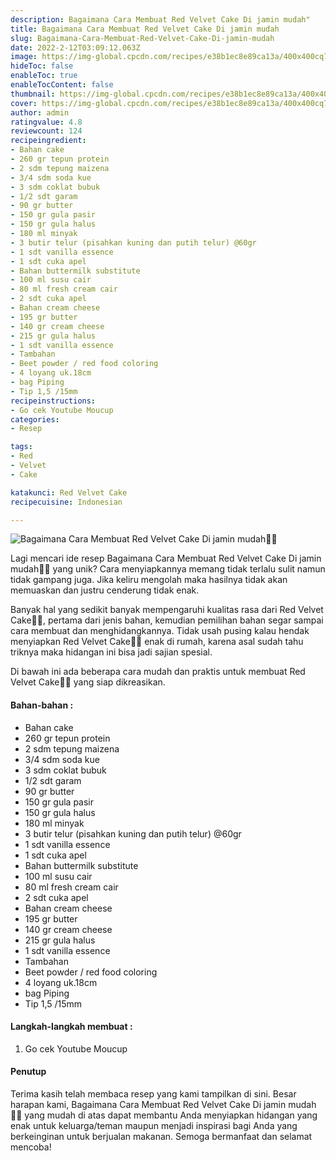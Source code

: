 ```yaml
---
description: Bagaimana Cara Membuat Red Velvet Cake Di jamin mudah"
title: Bagaimana Cara Membuat Red Velvet Cake Di jamin mudah
slug: Bagaimana-Cara-Membuat-Red-Velvet-Cake-Di-jamin-mudah
date: 2022-2-12T03:09:12.063Z
image: https://img-global.cpcdn.com/recipes/e38b1ec8e89ca13a/400x400cq70/photo.jpg
hideToc: false
enableToc: true
enableTocContent: false
thumbnail: https://img-global.cpcdn.com/recipes/e38b1ec8e89ca13a/400x400cq70/photo.jpg
cover: https://img-global.cpcdn.com/recipes/e38b1ec8e89ca13a/400x400cq70/photo.jpg
author: admin
ratingvalue: 4.8
reviewcount: 124
recipeingredient:
- Bahan cake
- 260 gr tepun protein
- 2 sdm tepung maizena
- 3/4 sdm soda kue
- 3 sdm coklat bubuk
- 1/2 sdt garam
- 90 gr butter
- 150 gr gula pasir
- 150 gr gula halus
- 180 ml minyak
- 3 butir telur (pisahkan kuning dan putih telur) @60gr
- 1 sdt vanilla essence
- 1 sdt cuka apel
- Bahan buttermilk substitute
- 100 ml susu cair
- 80 ml fresh cream cair
- 2 sdt cuka apel
- Bahan cream cheese
- 195 gr butter
- 140 gr cream cheese
- 215 gr gula halus
- 1 sdt vanilla essence
- Tambahan
- Beet powder / red food coloring
- 4 loyang uk.18cm
- bag Piping
- Tip 1,5 /15mm
recipeinstructions:
- Go cek Youtube Moucup
categories:
- Resep

tags:
- Red
- Velvet
- Cake

katakunci: Red Velvet Cake
recipecuisine: Indonesian

---
```


![Bagaimana Cara Membuat Red Velvet Cake Di jamin mudah👩‍🍳](https://img-global.cpcdn.com/recipes/e38b1ec8e89ca13a/400x400cq70/photo.jpg)

Lagi mencari ide resep Bagaimana Cara Membuat Red Velvet Cake Di jamin mudah👩‍🍳 yang unik? Cara menyiapkannya memang tidak terlalu sulit namun tidak gampang juga. Jika keliru mengolah maka hasilnya tidak akan memuaskan dan justru cenderung tidak enak.

Banyak hal yang sedikit banyak mempengaruhi kualitas rasa dari Red Velvet Cake👩‍🍳, pertama dari jenis bahan, kemudian pemilihan bahan segar sampai cara membuat dan menghidangkannya. Tidak usah pusing kalau hendak menyiapkan Red Velvet Cake👩‍🍳 enak di rumah, karena asal sudah tahu triknya maka hidangan ini bisa jadi sajian spesial.

Di bawah ini ada beberapa cara mudah dan praktis untuk membuat Red Velvet Cake👩‍🍳 yang siap dikreasikan.

<!--inarticleads1-->

#### Bahan-bahan :

- Bahan cake
- 260 gr tepun protein
- 2 sdm tepung maizena
- 3/4 sdm soda kue
- 3 sdm coklat bubuk
- 1/2 sdt garam
- 90 gr butter
- 150 gr gula pasir
- 150 gr gula halus
- 180 ml minyak
- 3 butir telur (pisahkan kuning dan putih telur) @60gr
- 1 sdt vanilla essence
- 1 sdt cuka apel
- Bahan buttermilk substitute
- 100 ml susu cair
- 80 ml fresh cream cair
- 2 sdt cuka apel
- Bahan cream cheese
- 195 gr butter
- 140 gr cream cheese
- 215 gr gula halus
- 1 sdt vanilla essence
- Tambahan
- Beet powder / red food coloring
- 4 loyang uk.18cm
- bag Piping
- Tip 1,5 /15mm

<!--inarticleads2-->

#### Langkah-langkah membuat :

1. Go cek Youtube Moucup

#### Penutup

Terima kasih telah membaca resep yang kami tampilkan di sini. Besar harapan kami, Bagaimana Cara Membuat Red Velvet Cake Di jamin mudah👩‍🍳 yang mudah di atas dapat membantu Anda menyiapkan hidangan yang enak untuk keluarga/teman maupun menjadi inspirasi bagi Anda yang berkeinginan untuk berjualan makanan. Semoga bermanfaat dan selamat mencoba!